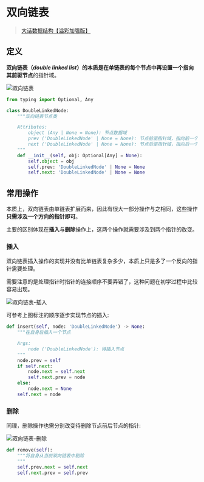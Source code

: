 # 双向链表

> [大话数据结构【溢彩加强版】](https://zh.z-library.sk/book/24248731/7da759/%E5%A4%A7%E8%AF%9D%E6%95%B0%E6%8D%AE%E7%BB%93%E6%9E%84%E6%BA%A2%E5%BD%A9%E5%8A%A0%E5%BC%BA%E7%89%88.html)
<!-- >
> [DLLists | CS61B Textbook](https://cs61b-2.gitbook.io/cs61b-textbook/5.-dllists) -->

## 定义

**双向链表（*double linked list*）**的本质是在单链表的每个节点中再设置一个指向其**前驱节点**的指针域。

![双向链表](double_linked_list_definition.png)

```py
from typing import Optional, Any

class DoubleLinkedNode:
    """双向链表节点类

    Attributes:
        object (Any | None = None): 节点数据域
        prev ('DoubleLinkedNode' | None = None): 节点前驱指针域，指向前一个节点
        next ('DoubleLinkedNode' | None = None): 节点后驱指针域，指向后一个节点
    """
    def __init__(self, obj: Optional[Any] = None):
        self.object = obj
        self.prev: 'DoubleLinkedNode' | None = None
        self.next: 'DoubleLinkedNode' | None = None
```

## 常用操作

本质上，双向链表由单链表扩展而来，因此有很大一部分操作与之相同，这些操作**只需涉及一个方向的指针即可**。

主要的区别体现在**插入**与**删除**操作上，这两个操作就需要涉及到两个指针的改变。

### 插入

双向链表插入操作的实现并没有比单链表复杂多少，本质上只是多了一个反向的指针需要处理。

需要注意的是处理指针时指针的连接顺序不要弄错了，这种问题在初学过程中比较容易出现。

![双向链表-插入](dllist_insert.png)

可参考上图标注的顺序逐步实现节点的插入:
```py
def insert(self, node: 'DoubleLinkedNode') -> None:
    """在自身后插入一个节点

    Args:
        node ('DoubleLinkedNode'): 待插入节点
    """
    node.prev = self
    if self.next:
        node.next = self.next
        self.next.prev = node
    else:
        node.next = None
    self.next = node
```

### 删除

同理，删除操作也需分别改变待删除节点前后节点的指针:

![双向链表-删除](dllist_remove.png)

```py
def remove(self):
    """将自身从当前双向链表中剔除
    """
    self.prev.next = self.next
    self.next.prev = self.prev
```


<!-- <div style="text-align: center">
    🚧前方施工中🚧
</div> -->
